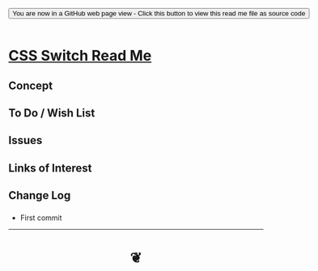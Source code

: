 
<span style=display:none; >[You are now in a GitHub source code view - click this link to view Read Me file as a web page]( https://jaanga.github.io/#cookbook-html/examples/appearance-css/css-switch-library/README.md "View file as a web page." ) </span>

<div><input type=button class = 'btn btn-secondary btn-sm' onclick="window.location.href='https://github.com/jaanga/jaanga.github.io/blob/master/cookbook-html/examples/appearance-css/css-switch-library/.md'";
value='You are now in a GitHub web page view - Click this button to view this read me file as source code' ></div>

<br>

# [CSS Switch Read Me]( #cookbook-html/examples/appearance-css/css-switch-library/README.md )

<!--
<iframe src=https://jaanga.github.io/cookbook-html/examples/appearance-css/css-switch-library/cookbook-html/examples/appearance-css/css-switch-library.html width=100% height=500px >Iframes are not viewable in GitHub source code views</iframe>
_<small>CSS Switch</small>_

## Full Screen: [CSS Switch]( https://jaanga.github.io/cookbook-html/examples/appearance-css/css-switch-library/cookbook-html/examples/appearance-css/css-switch-library.html )
-->


## Concept


## To Do / Wish List


## Issues




## Links of Interest


## Change Log

###

* First commit


***

# <center title="hello!" ><a href=javascript:window.scrollTo(0,0); style=text-decoration:none; > ❦ </a></center>

